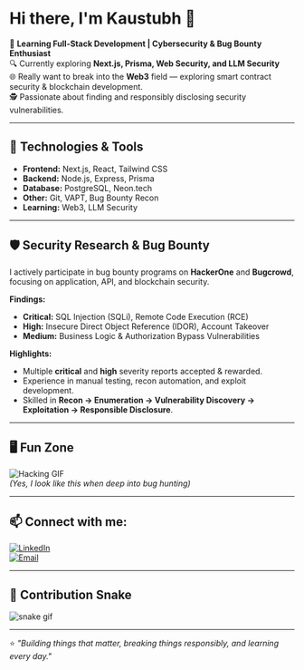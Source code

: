 # Hi there, I'm Kaustubh 👋

🚀 **Learning Full-Stack Development | Cybersecurity & Bug Bounty Enthusiast**  
🔍 Currently exploring **Next.js, Prisma, Web Security, and LLM Security**  
🌐 Really want to break into the **Web3** field — exploring smart contract security & blockchain development.  
🕵️ Passionate about finding and responsibly disclosing security vulnerabilities.

---

## 🔧 Technologies & Tools
- **Frontend:** Next.js, React, Tailwind CSS
- **Backend:** Node.js, Express, Prisma
- **Database:** PostgreSQL, Neon.tech
- **Other:** Git, VAPT, Bug Bounty Recon
- **Learning:** Web3, LLM Security

---

## 🛡️ Security Research & Bug Bounty
I actively participate in bug bounty programs on **HackerOne** and **Bugcrowd**, focusing on application, API, and blockchain security.

**Findings:**
- **Critical:** SQL Injection (SQLi), Remote Code Execution (RCE)  
- **High:** Insecure Direct Object Reference (IDOR), Account Takeover  
- **Medium:** Business Logic & Authorization Bypass Vulnerabilities  

**Highlights:**
- Multiple **critical** and **high** severity reports accepted & rewarded.  
- Experience in manual testing, recon automation, and exploit development.  
- Skilled in **Recon → Enumeration → Vulnerability Discovery → Exploitation → Responsible Disclosure**.

---

## 🖥️ Fun Zone
![Hacking GIF](https://media.giphy.com/media/3o7aD2saalBwwftBIY/giphy.gif)  
*(Yes, I look like this when deep into bug hunting)*

---

## 📫 Connect with me:
[![LinkedIn](https://img.shields.io/badge/LinkedIn-blue?logo=linkedin)](https://www.linkedin.com/in/kaustubh-shivarkar-5b824424a/)  
[![Email](https://img.shields.io/badge/Email-grey?logo=gmail)](mailto:kaustubh1274@gmail.com)

---

## 🐍 Contribution Snake
![snake gif](https://github.com/KaustubhOG/KaustubhOG/blob/output/github-contribution-grid-snake.svg)

---
⭐️ *"Building things that matter, breaking things responsibly, and learning every day."*
